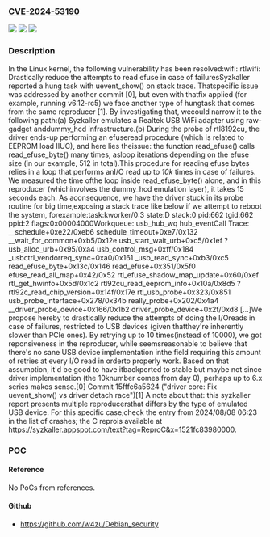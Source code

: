 ### [CVE-2024-53190](https://cve.mitre.org/cgi-bin/cvename.cgi?name=CVE-2024-53190)
![](https://img.shields.io/static/v1?label=Product&message=Linux&color=blue)
![](https://img.shields.io/static/v1?label=Version&message=1da177e4c3f41524e886b7f1b8a0c1fc7321cac2%3C%20c386fb76f01794f1023d01a6ec5f5c93d00acd3b%20&color=brighgreen)
![](https://img.shields.io/static/v1?label=Vulnerability&message=n%2Fa&color=brighgreen)

### Description

In the Linux kernel, the following vulnerability has been resolved:wifi: rtlwifi: Drastically reduce the attempts to read efuse in case of failuresSyzkaller reported a hung task with uevent_show() on stack trace. Thatspecific issue was addressed by another commit [0], but even with thatfix applied (for example, running v6.12-rc5) we face another type of hungtask that comes from the same reproducer [1]. By investigating that, wecould narrow it to the following path:(a) Syzkaller emulates a Realtek USB WiFi adapter using raw-gadget anddummy_hcd infrastructure.(b) During the probe of rtl8192cu, the driver ends-up performing an efuseread procedure (which is related to EEPROM load IIUC), and here lies theissue: the function read_efuse() calls read_efuse_byte() many times, asloop iterations depending on the efuse size (in our example, 512 in total).This procedure for reading efuse bytes relies in a loop that performs anI/O read up to *10k* times in case of failures. We measured the time ofthe loop inside read_efuse_byte() alone, and in this reproducer (whichinvolves the dummy_hcd emulation layer), it takes 15 seconds each. As aconsequence, we have the driver stuck in its probe routine for big time,exposing a stack trace like below if we attempt to reboot the system, forexample:task:kworker/0:3 state:D stack:0 pid:662 tgid:662 ppid:2 flags:0x00004000Workqueue: usb_hub_wq hub_eventCall Trace: __schedule+0xe22/0xeb6 schedule_timeout+0xe7/0x132 __wait_for_common+0xb5/0x12e usb_start_wait_urb+0xc5/0x1ef ? usb_alloc_urb+0x95/0xa4 usb_control_msg+0xff/0x184 _usbctrl_vendorreq_sync+0xa0/0x161 _usb_read_sync+0xb3/0xc5 read_efuse_byte+0x13c/0x146 read_efuse+0x351/0x5f0 efuse_read_all_map+0x42/0x52 rtl_efuse_shadow_map_update+0x60/0xef rtl_get_hwinfo+0x5d/0x1c2 rtl92cu_read_eeprom_info+0x10a/0x8d5 ? rtl92c_read_chip_version+0x14f/0x17e rtl_usb_probe+0x323/0x851 usb_probe_interface+0x278/0x34b really_probe+0x202/0x4a4 __driver_probe_device+0x166/0x1b2 driver_probe_device+0x2f/0xd8 [...]We propose hereby to drastically reduce the attempts of doing the I/Oreads in case of failures, restricted to USB devices (given thatthey're inherently slower than PCIe ones). By retrying up to 10 times(instead of 10000), we got reponsiveness in the reproducer, while seemsreasonable to believe that there's no sane USB device implementation inthe field requiring this amount of retries at every I/O read in orderto properly work. Based on that assumption, it'd be good to have itbackported to stable but maybe not since driver implementation (the 10knumber comes from day 0), perhaps up to 6.x series makes sense.[0] Commit 15fffc6a5624 ("driver core: Fix uevent_show() vs driver detach race")[1] A note about that: this syzkaller report presents multiple reproducersthat differs by the type of emulated USB device. For this specific case,check the entry from 2024/08/08 06:23 in the list of crashes; the C reprois available at https://syzkaller.appspot.com/text?tag=ReproC&x=1521fc83980000.

### POC

#### Reference
No PoCs from references.

#### Github
- https://github.com/w4zu/Debian_security

